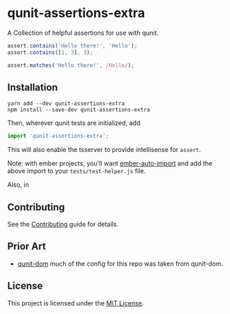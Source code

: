 qunit-assertions-extra
==============================================================================

A Collection of helpful assertions for use with qunit.

```ts
assert.contains('Hello there!', 'Hello');
assert.contains([1, 3], 3);

assert.matches('Hello there!', /Hello/);
```


Installation
------------------------------------------------------------------------------

```
yarn add --dev qunit-assertions-extra
npm install --save-dev qunit-assertions-extra
```

Then, wherever qunit tests are initialized, add
```ts
import 'qunit-assertions-extra';
```

This will also enable the tsserver to provide intellisense for `assert`.

Note: with ember projects, you'll want [ember-auto-import](https://github.com/ef4/ember-auto-import) and add the above import to your `tests/test-helper.js` file.

Also, in



Contributing
------------------------------------------------------------------------------

See the [Contributing](CONTRIBUTING.md) guide for details.


Prior Art
------------------------------------------------------------------------------
- [qunit-dom](https://github.com/simplabs/qunit-dom)
  much of the config for this repo was taken from qunit-dom.

License
------------------------------------------------------------------------------

This project is licensed under the [MIT License](LICENSE.md).
